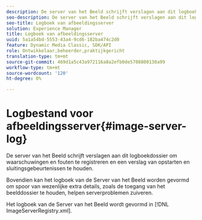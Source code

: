 ```yaml
---
description: De server van het Beeld schrijft verslagen aan dit logboekdossier om waarschuwingen en fouten te registreren en een verslag van opstarten en sluitingsgebeurtenissen te houden.
seo-description: De server van het Beeld schrijft verslagen aan dit logboekdossier om waarschuwingen en fouten te registreren en een verslag van opstarten en sluitingsgebeurtenissen te houden.
seo-title: Logboek van afbeeldingsserver
solution: Experience Manager
title: Logboek van afbeeldingsserver
uuid: 5a1a54bd-5553-43a4-9cd6-182ba474c2d0
feature: Dynamic Media Classic, SDK/API
role: Ontwikkelaar,beheerder,praktijkgericht
translation-type: tm+mt
source-git-commit: 469d1a5c43a972116a8a2efb0de5708800130a99
workflow-type: tm+mt
source-wordcount: '120'
ht-degree: 0%

---
```



# Logbestand voor afbeeldingsserver{#image-server-log}

De server van het Beeld schrijft verslagen aan dit logboekdossier om waarschuwingen en fouten te registreren en een verslag van opstarten en sluitingsgebeurtenissen te houden.

Bovendien kan het logboek van de Server van het Beeld worden gevormd om spoor van wezenlijke extra details, zoals de toegang van het beelddossier te houden, helpen serverproblemen zuiveren.

Het logboek van de Server van het Beeld wordt gevormd in [!DNL ImageServerRegistry.xml].
